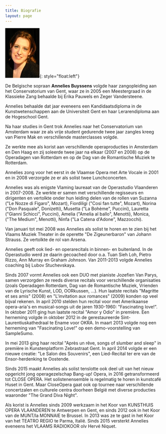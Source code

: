 ```yaml
---
title: Biografie  
layout: page
---
```

![](/images/others/pasfotoCVklein.jpg){: style="float:left"}

De Belgische sopraan **Annelies Buyssens** volgde  haar zangopleiding aan het Conservatorium van Gent, waar ze in 2005 een Meestergraad in de Klassieke Zang behaalde bij Erika Pauwels en Zeger Vandersteene. 

Annelies behaalde dat jaar eveneens een Kandidaatsdiploma in de Kunstwetenschappen aan de Universiteit Gent en haar Lerarendiploma aan de Hogeschool Gent.

Na haar studies in Gent trok Annelies naar het Conservatorium van Amsterdam waar ze als vrije student gedurende twee jaar zangles kreeg van Pierre Mak en verschillende masterclasses volgde. 

Ze werkte mee als korist aan verschillende operaproducties in Amsterdam en Den Haag en zij soleerde twee jaar na elkaar (2007 en 2008) op de Operadagen van Rotterdam en op de Dag van de Romantische Muziek te Rotterdam.

Annelies zong voor het eerst in de Vlaamse Opera met Arte Vocale in 2001 en in 2008 verzorgde ze er als solist twee Lunchconcerten.

Annelies was als enigste Vlaming laureaat van de Operastudio Vlaanderen in 2007-2008. Ze werkte er samen met verschillende regisseurs en dirigenten  en  vertolkte onder hun leiding delen van de rollen van Suzanna ("Le Nozze di Figaro", Mozart), Fiordiligi ("Cosi fan tutte", Mozart), Norina ("Don Pasquale", Donizetti), Musetta ("La Bohème", Puccini), Lauretta ("Gianni Schicci", Puccini), Amelia ("Amelia al ballo", Menotti), Monica, ("The Medium", Menotti), Ninfa ("La Catena d'Adone", Mazzocchi). 

Van januari tot mei 2008 was Annelies als solist te horen en te zien bij het Vlaams Muziek Theater in de operette "De Zigeunerbaron" van Johann Strauss. Ze vertolkte de rol van Arsena.

Annelies geeft ook lied- en operarecitals in binnen- en buitenland. In de Operastudio werd ze daarin gecoached door o.a. Tuan Sieh Loh, Pietro Rizzo, Ann Murray en Graham Johnson. Van 2011-2013 volgde Annelies coaching bij Lubov Stuchevskaya.

Sinds 2007 vormt Annelies ook een DUO met pianiste Jozefien Van Parys, samen verzorgden ze reeds diverse recitals voor verschillende organisaties (zoals Operadagen Rotterdam, Dag van de Romantische Muziek, Vrienden van de Lyrische Kunst, LOD, OORkussen, ...). Hun laatste recitals "Magritte et ses amis" (2008) en "L'invitation aux romances" (2009) konden op veel bijval rekenen.
In april 2010 stelden hun recital voor met Amerikaanse opera-aria's en musical-songs uit de jaren 1930-1960: "Fascinating love!". In oktober 2011 ging hun laatste recital "Amor y Odio" in première. Een herneming volgde in oktober 2012 in de gerestaureerde Sint-Laurentiuskathedraal te Ename voor OKRA. In maart 2013 volgde nog een herneming van "Fascinating Love!" op een demo-voorstelling van SampleSumo.

In mei 2013 ging haar recital "Après un rêve, songs of slumber and sleep" in première in Kunstenplatform Zebrastraat Gent. In april 2014 volgde er een nieuwe creatie: "Le Salon des Souvenirs", een Lied-Recital ter ere van de Ensor-herdenking te Oostende.

Sinds 2015 maakt Annelies als solist tenslotte ook deel uit van het nieuw opgericht jong operagezelschap Bang-up! Opera, in 2016 getransformeerd tot CLOSE OPERA. Het solistenensemble is regelmatig te horen in kunstcafé Huset in Gent. Maar CloseOpera gaat ook op tournee naar verschillende concertzalen en culturele centra doorheen België met diverse producties waaronder "The Grand Diva Night".

Als korist is Annelies sinds 2009 werkzaam in het Koor van KUNSTHUIS OPERA VLAANDEREN te Antwerpen en Gent, en sinds 2012 ook in het Koor van de MUNT/la MONNAIE te Brussel. In 2013 was ze te gast in het Koor van het TEATRO REGIO te Parma, Italië. Sinds 2015 versterkt Annelies eveneens het VLAAMS RADIOKOOR olv Hervé Niquet.